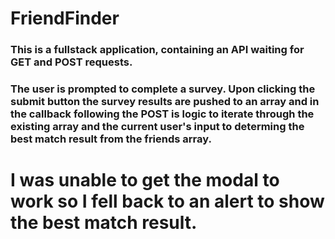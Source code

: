 # FriendFinder

### This is a fullstack application, containing an API waiting for GET and POST requests.

### The user is prompted to complete a survey. Upon clicking the submit button the survey results are pushed to an array and in the callback following the POST is logic to iterate through the existing array and the current user's input to determing the best match result from the friends array. 

# I was unable to get the modal to work so I fell back to an alert to show the best match result.
